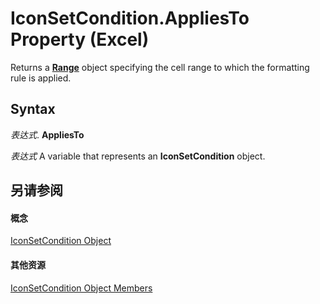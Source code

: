 
# IconSetCondition.AppliesTo Property (Excel)

Returns a  **[Range](b8207778-0dcc-4570-1234-f130532cc8cd.md)** object specifying the cell range to which the formatting rule is applied.


## Syntax

 _表达式_. **AppliesTo**

 _表达式_ A variable that represents an **IconSetCondition** object.


## 另请参阅


#### 概念


[IconSetCondition Object](e3c4ef69-4d95-87c9-5059-805775288e24.md)
#### 其他资源


[IconSetCondition Object Members](http://msdn.microsoft.com/library/5ea20648-be46-7b8b-be31-368fc98329ab%28Office.15%29.aspx)